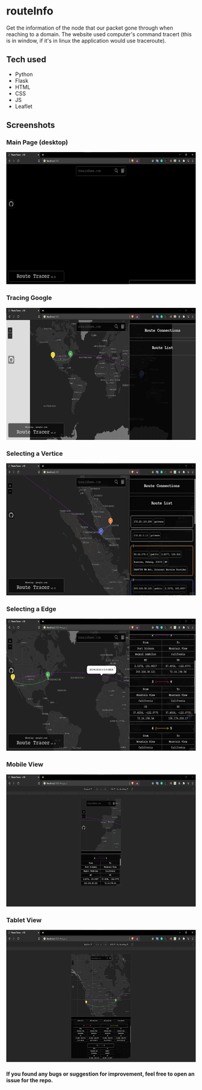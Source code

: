 # routeInfo
Get the information of the node that our packet gone through when reaching to a domain. The website used computer's command tracert (this is in window, if it's in linux the application would use traceroute).

## Tech used

 - Python
 - Flask
 - HTML
 - CSS
 - JS
 - Leaflet

## Screenshots 

### Main Page (desktop)
<img src="https://github.com/Leonlit/route_tracer/blob/main/assets/images/main_page.png?raw=true" alt="main page (desktop)" height="350px">

### Tracing Google
<img src="https://github.com/Leonlit/route_tracer/blob/main/assets/images/tracing_google.png?raw=true" alt="Tracing Google" height="350px">

### Selecting a Vertice
<img src="https://github.com/Leonlit/route_tracer/blob/main/assets/images/selecting_vertices.png?raw=true" alt="Selecting a vertice on the map" height="350px">

### Selecting a Edge
<img src="https://github.com/Leonlit/route_tracer/blob/main/assets/images/selecting_edge.png?raw=true" alt="Selecting a edge on the map" height="350px">

### Mobile View
<img src="https://github.com/Leonlit/route_tracer/blob/main/assets/images/mobile_view.png?raw=true" alt="Viewing page in mobile mode" height="350px">

### Tablet View
<img src="https://github.com/Leonlit/route_tracer/blob/main/assets/images/tablet_view.png?raw=true" alt="Viewing page in tablet mode" height="350px">

#### If you found any bugs or suggestion for improvement, feel free to open an issue for the repo.
